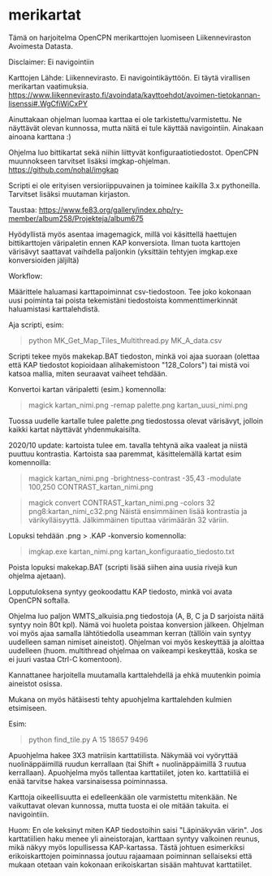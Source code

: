 # merikartat

Tämä on harjoitelma OpenCPN merikarttojen luomiseen Liikenneviraston Avoimesta Datasta.

Disclaimer: Ei navigointiin

Karttojen Lähde: Liikennevirasto. Ei navigointikäyttöön. Ei täytä virallisen merikartan vaatimuksia.
https://www.liikennevirasto.fi/avoindata/kayttoehdot/avoimen-tietokannan-lisenssi#.WgCfiWiCxPY

Ainuttakaan ohjelman luomaa karttaa ei ole tarkistettu/varmistettu. Ne näyttävät olevan kunnossa, mutta näitä ei tule käyttää navigointiin. Ainakaan ainoana karttana :)


Ohjelma luo bittikartat sekä niihin liittyvät konfiguraatiotiedostot. OpenCPN muunnokseen tarvitset lisäksi imgkap-ohjelman. https://github.com/nohal/imgkap

Scripti ei ole erityisen versioriippuvainen ja toiminee kaikilla 3.x pythoneilla. Tarvitset lisäksi muutaman kirjaston. 

Taustaa:
https://www.fe83.org/gallery/index.php/ry-member/album258/Projekteja/album675

Hyödyllistä myös asentaa imagemagick, millä voi käsittellä haettujen bittikarttojen väripaletin ennen KAP konversiota. Ilman tuota karttojen värisävyt saattavat vaihdella paljonkin (yksittäin tehtyjen imgkap.exe konversioiden jäljiltä)


Workflow:

Määrittele haluamasi karttapoiminnat csv-tiedostoon. Tee joko kokonaan uusi poiminta tai poista tekemistäni tiedostoista kommenttimerkinnät haluamistasi karttalehdistä.

Aja scripti, esim:

> python MK_Get_Map_Tiles_Multithread.py MK_A_data.csv

Scripti tekee myös makekap.BAT tiedoston, minkä voi ajaa suoraan (olettaa että KAP tiedostot kopioidaan alihakemistoon "128_Colors") tai mistä voi katsoa mallia, miten seuraavat vaiheet tehdään.

Konvertoi kartan väripaletti (esim.) komennolla:

> magick kartan_nimi.png -remap palette.png kartan_uusi_nimi.png

Tuossa uudelle kartalle tulee palette.png tiedostossa olevat värisävyt, jolloin kaikki kartat näyttävät yhdenmukaisilta.

2020/10 update: kartoista tulee em. tavalla tehtynä aika vaaleat ja niistä puuttuu kontrastia. Kartoista saa paremmat, käsittelemällä kartat esim komennoilla:
> magick kartan_nimi.png -brightness-contrast -35,43 -modulate 100,250 CONTRAST_kartan_nimi.png

> magick convert CONTRAST_kartan_nimi.png -colors 32 png8:kartan_nimi_c32.png
Näistä ensimmäinen lisää kontrastia ja värikylläisyyttä. Jälkimmäinen tiputtaa värimäärän 32 väriin.

Lopuksi tehdään .png > .KAP -konversio komennolla:

> imgkap.exe kartan_nimi.png kartan_konfiguraatio_tiedosto.txt

Poista lopuksi makekap.BAT (scripti lisää siihen aina uusia rivejä kun ohjelma ajetaan).

Lopputuloksena syntyy geokoodattu KAP tiedosto, minkä voi avata OpenCPN softalla.

Ohjelma luo paljon WMTS_alkuisia.png tiedostoja (A, B, C ja D sarjoista näitä syntyy noin 80t kpl). Nämä voi huoleta poistaa konversion jälkeen. Ohjelman voi myös ajaa samalla lähtötiedolla useamman kerran (tällöin vain syntyy uudelleen saman nimiset aineistot). Ohjelman voi myös keskeyttää ja aloittaa uudelleen (huom. multithread ohjelmaa on vaikeampi keskeyttää, koska se ei juuri vastaa Ctrl-C komentoon).

Kannattanee harjoitella muutamalla karttalehdellä ja ehkä muutenkin poimia aineistot osissa.

Mukana on myös hätäisesti tehty apuohjelma karttalehden kulmien etsimiseen.

Esim:

> python find_tile.py A 15 18657 9496

Apuohjelma hakee 3X3 matriisin karttatiilista. Näkymää voi vyöryttää nuolinäppäimillä ruudun kerrallaan (tai Shift + nuolinäppäimillä 3 ruutua kerrallaan). Apuohjelma myös tallentaa karttatiilet, joten ko. karttatiiliä ei enää tarvitse hakea varsinaisessa poiminnassa.

Karttoja oikeellisuutta ei edelleenkään ole varmistettu mitenkään. Ne vaikuttavat olevan kunnossa, mutta tuosta ei ole mitään takuita. ei navigointiin.

Huom: En ole keksinyt miten KAP tiedostoihin saisi "Läpinäkyvän värin". Jos karttatiilien haku menee yli aineistorajan, karttaan syntyy valkoinen reunus, mikä näkyy myös lopullisessa KAP-kartassa. Tästä johtuen esimerkiksi erikoiskarttojen poiminnassa joutuu rajaamaan poiminnan sellaiseksi että mukaan otetaan vain kokonaan erikoiskartan sisään mahtuvat karttatiilet. 
